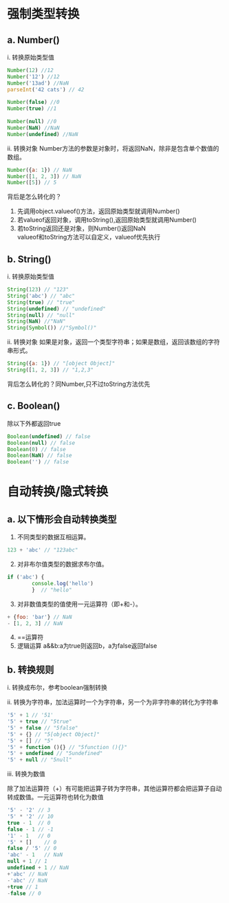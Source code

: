 # 强制类型转换
## a. Number()

i. 转换原始类型值
```javascript
Number(12) //12
Number('12') //12
Number('13ad') //NaN
parseInt('42 cats') // 42
			
Number(false) //0
Number(true) //1
			
Number(null) //0
Number(NaN) //NaN
Number(undefined) //NaN
```

ii. 转换对象
Number方法的参数是对象时，将返回NaN，除非是包含单个数值的数组。
```javascript
Number({a: 1}) // NaN
Number([1, 2, 3]) // NaN
Number([5]) // 5
```			
背后是怎么转化的？
1) 先调用object.valueof()方法，返回原始类型就调用Number()
2) 若valueof返回对象，调用toString(),返回原始类型就调用Number()
3) 若toString返回还是对象，则Number()返回NaN				
valueof和toString方法可以自定义，valueof优先执行

## b. String()

i. 转换原始类型值
```javascript
String(123) // "123"
String('abc') // "abc"
String(true) // "true"
String(undefined) // "undefined"
String(null) // "null"
String(NaN) //"NaN"
String(Symbol()) //"Symbol()"
```			

ii. 转换对象
如果是对象，返回一个类型字符串；如果是数组，返回该数组的字符串形式。
```javascript
String({a: 1}) // "[object Object]"
String([1, 2, 3]) // "1,2,3"
```			
背后怎么转化的？同Number,只不过toString方法优先

## c. Boolean()
除以下外都返回true
```javascript
Boolean(undefined) // false
Boolean(null) // false
Boolean(0) // false
Boolean(NaN) // false
Boolean('') // false
```
		
# 自动转换/隐式转换
## a. 以下情形会自动转换类型
1) 不同类型的数据互相运算。
```javascript
123 + 'abc' // "123abc"
```
2) 对非布尔值类型的数据求布尔值。
```javascript
if ('abc') {
        console.log('hello')
        }  // "hello"
```
3) 对非数值类型的值使用一元运算符（即+和-）。
```javascript
+ {foo: 'bar'} // NaN
- [1, 2, 3] // NaN
```

4) ==运算符
5) 逻辑运算
a&&b:a为true则返回b，a为false返回false

## b. 转换规则

i. 转换成布尔，参考boolean强制转换

ii. 转换为字符串，加法运算时一个为字符串，另一个为非字符串的转化为字符串

```javascript
'5' + 1 // '51'
'5' + true // "5true"
'5' + false // "5false"
'5' + {} // "5[object Object]"
'5' + [] // "5"
'5' + function (){} // "5function (){}"
'5' + undefined // "5undefined"
'5' + null // "5null"
```
iii. 转换为数值

除了加法运算符（+）有可能把运算子转为字符串，其他运算符都会把运算子自动转成数值。一元运算符也转化为数值
```javascript
'5' - '2' // 3
'5' * '2' // 10
true - 1  // 0
false - 1 // -1
'1' - 1   // 0
'5' * []    // 0
false / '5' // 0
'abc' - 1   // NaN
null + 1 // 1
undefined + 1 // NaN
+'abc' // NaN
-'abc' // NaN
+true // 1
-false // 0
```